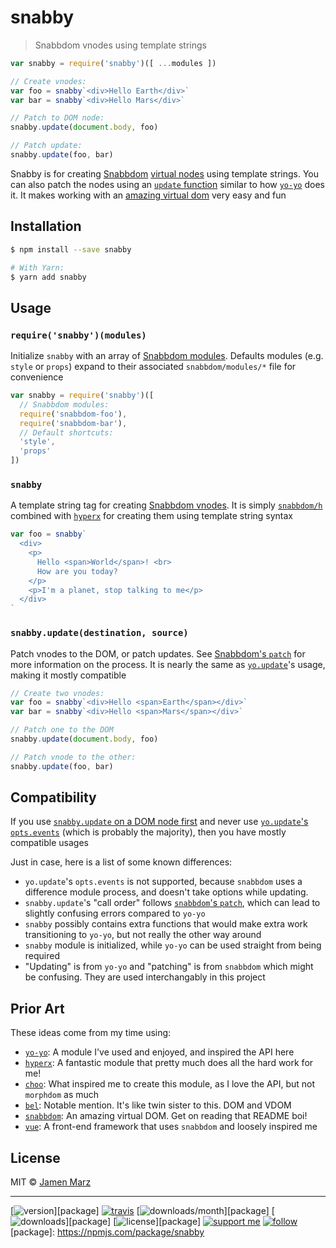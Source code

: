 
# snabby

> Snabbdom vnodes using template strings

```js
var snabby = require('snabby')([ ...modules ])

// Create vnodes:
var foo = snabby`<div>Hello Earth</div>`
var bar = snabby`<div>Hello Mars</div>`

// Patch to DOM node:
snabby.update(document.body, foo)

// Patch update:
snabby.update(foo, bar)
```

Snabby is for creating [Snabbdom](https://github.com/snabbdom/snabbdom) [virtual nodes](https://github.com/snabbdom/snabbdom#virtual-node) using template strings.  You can also patch the nodes using an [`update` function](#snabby_update) similar to how [`yo-yo`](https://npmjs.com/yo-yo) does it.  It makes working with an [amazing virtual dom](https://github.com/snabbdom/snabbdom#features) very easy and fun

## Installation

```sh
$ npm install --save snabby

# With Yarn:
$ yarn add snabby
```

## Usage

### `require('snabby')(modules)`

Initialize `snabby` with an array of [Snabbdom modules](https://github.com/snabbdom/snabbdom#modules-documentation).  Defaults modules (e.g. `style` or `props`) expand to their associated `snabbdom/modules/*` file for convenience

```js
var snabby = require('snabby')([
  // Snabbdom modules:
  require('snabbdom-foo'),
  require('snabbdom-bar'),
  // Default shortcuts:
  'style',
  'props'
])
```

<a name='snabby_tag'></a>
### `snabby`

A template string tag for creating [Snabbdom vnodes](https://github.com/snabbdom/snabbdom#virtual-node).  It is simply  [`snabbdom/h`](https://github.com/snabbdom/snabbdom#snabbdomh) combined with [`hyperx`](https://npmjs.com/hyperx) for creating them using template string syntax

```js
var foo = snabby`
  <div>
    <p>
      Hello <span>World</span>! <br>
      How are you today?
    </p>
    <p>I'm a planet, stop talking to me</p>
  </div>
`
```

<a name='snabby_update'></a>
### `snabby.update(destination, source)`

Patch vnodes to the DOM, or patch updates.  See [Snabbdom's `patch`](https://github.com/snabbdom/snabbdom#patch) for more information on the process.  It is nearly the same as [`yo.update`](https://github.com/maxogden/yo-yo#youpdatetargetelement-newelement-opts)'s usage, making it mostly compatible

```js
// Create two vnodes:
var foo = snabby`<div>Hello <span>Earth</span></div>`
var bar = snabby`<div>Hello <span>Mars</span></div>`

// Patch one to the DOM
snabby.update(document.body, foo)

// Patch vnode to the other:
snabby.update(foo, bar)
```

## Compatibility

If you use [`snabby.update` on a DOM node first](https://github.com/snabbdom/snabbdom#patch) and never use [`yo.update`'s `opts.events`](https://github.com/maxogden/yo-yo#youpdatetargetelement-newelement-opts) (which is probably the majority), then you have mostly compatible usages

Just in case, here is a list of some known differences:

 - `yo.update`'s `opts.events` is not supported, because `snabbdom` uses a difference module process, and doesn't take options while updating.
 - `snabby.update`'s "call order" follows [`snabbdom`'s `patch`](https://github.com/snabbdom/snabbdom#patch), which can lead to slightly confusing errors compared to `yo-yo`
 - `snabby` possibly contains extra functions that would make extra work transitioning to `yo-yo`, but not really the other way around
 - `snabby` module is initialized, while `yo-yo` can be used straight from being required
 - "Updating" is from `yo-yo` and "patching" is from `snabbdom` which might be confusing.  They are used interchangably in this project

## Prior Art

These ideas come from my time using:

 - [`yo-yo`](https://npmjs.com/yo-yo): A module I've used and enjoyed, and inspired the API here
 - [`hyperx`](https://npmjs.com/hyperx): A fantastic module that pretty much does all the hard work for me!
 - [`choo`](https://npmjs.com/choo): What inspired me to create this module, as I love the API, but not `morphdom` as much
 - [`bel`](https://npmjs.com/bel):  Notable mention.  It's like twin sister to this. DOM and VDOM
  - [`snabbdom`](https://npmjs.com/snabbdom): An amazing virtual DOM.  Get on reading that README boi!
 - [`vue`](https://npmjs.com/vue): A front-end framework that uses `snabbdom` and loosely inspired me

## License

MIT © [Jamen Marz](https://git.io/jamen)

---

[![version](https://img.shields.io/npm/v/snabby.svg?style=flat-square)][package] [![travis](https://img.shields.io/travis/snabby/jamen.svg?style=flat-square)](https://travis-ci.org/snabby/jamen) [![downloads/month](https://img.shields.io/npm/dm/snabby.svg?style=flat-square)][package] [![downloads](https://img.shields.io/npm/dt/snabby.svg?style=flat-square)][package] [![license](https://img.shields.io/npm/l/snabby.svg?style=flat-square)][package] [![support me](https://img.shields.io/badge/support%20me-paypal-green.svg?style=flat-square)](https://www.paypal.me/jamenmarz/5usd) [![follow](https://img.shields.io/github/followers/jamen.svg?style=social&label=Follow)](https://github.com/jamen)
[package]: https://npmjs.com/package/snabby
